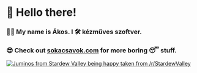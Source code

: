 # 👋 Hello there! 
### 👨‍💻 My name is Ákos. I 🛠 kézműves szoftver.

### 😎 Check out [sokacsavok.com](https://sokacsavok.com) for more boring 😴 stuff.

[![Juminos from Stardew Valley being happy taken from /r/StardewValley](https://i.imgur.com/W75nPrZ.gif)](#)
